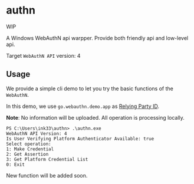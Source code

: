 # authn 

WIP

A Windows WebAuthN api warpper. Provide both friendly api and low-level api. 

Target `WebAuthN API` version: 4 

## Usage

We provide a simple cli demo to let you try the basic functions of the `WebAuthN`.

In this demo, we use `go.webauthn.demo.app` as [Relying Party ID](https://w3c.github.io/webauthn/#rp-id).

**Note**: No information will be uploaded. All operation is processing locally.

``` 
PS C:\Users\ink33\authn> .\authn.exe
WebAuthN API Version: 4
Is User Verifying Platform Authenticator Available: true
Select operation:
1: Make Credential
2: Get Assertion
3: Get Platform Credential List
0: Exit
```

New function will be added soon.